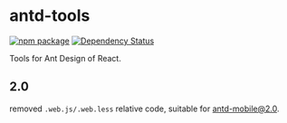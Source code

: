 # antd-tools

[![npm package](https://img.shields.io/npm/v/antd-tools.svg?style=flat-square)](https://www.npmjs.org/package/antd-tools)
[![Dependency Status](https://david-dm.org/ant-design/antd-tools.svg?style=flat-square)](https://david-dm.org/ant-design/antd-tools)

Tools for Ant Design of React.


## 2.0

removed `.web.js/.web.less` relative code, suitable for antd-mobile@2.0.